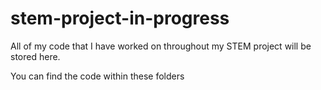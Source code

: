 # stem-project-in-progress

All of my code that I have worked on throughout my STEM project will be stored here.

You can find the code within these folders
